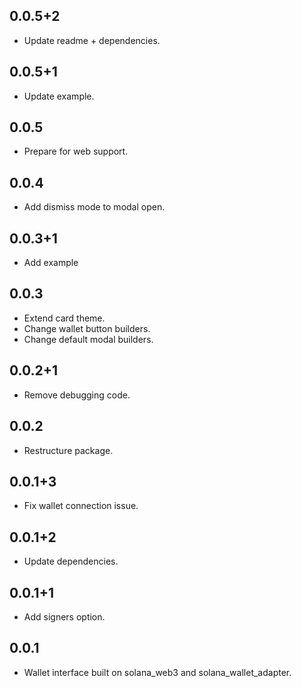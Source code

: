 ## 0.0.5+2

* Update readme + dependencies.

## 0.0.5+1

* Update example.

## 0.0.5

* Prepare for web support.

## 0.0.4

* Add dismiss mode to modal open.

## 0.0.3+1

* Add example

## 0.0.3

* Extend card theme.
* Change wallet button builders.
* Change default modal builders.

## 0.0.2+1

* Remove debugging code.

## 0.0.2

* Restructure package.

## 0.0.1+3

* Fix wallet connection issue.

## 0.0.1+2

* Update dependencies.

## 0.0.1+1

* Add signers option.

## 0.0.1

* Wallet interface built on solana_web3 and solana_wallet_adapter.
